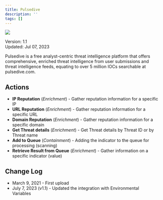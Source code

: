 ```yaml
---
title: Pulsedive
description: ''
tags: []
---
```


![](/img/platform-services/automation-service/app-central/logos/pulsedive.png)

Version: 1.1  
Updated: Jul 07, 2023

Pulsedive is a free analyst-centric threat intelligence platform that offers comprehensive, enriched threat intelligence from user submissions and threat intelligence feeds, equating to over 5 million IOCs searchable at pulsedive.com.

## Actions

* **IP Reputation** (*Enrichment*) - Gather reputation information for a specific IP
* **URL Reputation** (*Enrichment*) - Gather reputation information for a specific URL
* **Domain Reputation** (*Enrichment*) - Gather reputation information for a specific domain
* **Get Threat details** (*Enrichment*) - Get Threat details by Threat ID or by Threat name
* **Add to Queue** (*Containment*) - Adding the indicator to the queue for processing (scanning)
* **Retrieve Result from Queue** (*Enrichment*) - Gather information on a specific indicator (value)

## Change Log

* March 9, 2021 - First upload
* July 7, 2023 (v1.1) - Updated the integration with Environmental Variables
